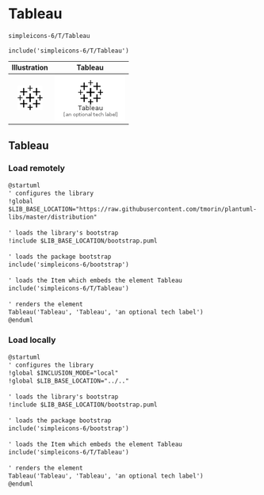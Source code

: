 # Tableau


```text
simpleicons-6/T/Tableau
```

```text
include('simpleicons-6/T/Tableau')
```



| Illustration | Tableau |
| :---: | :---: |
| ![illustration for Illustration](../../simpleicons-6/T/Tableau.png) | ![illustration for Tableau](../../simpleicons-6/T/Tableau.Local.png) |




## Tableau

### Load remotely
```plantuml
@startuml
' configures the library
!global $LIB_BASE_LOCATION="https://raw.githubusercontent.com/tmorin/plantuml-libs/master/distribution"

' loads the library's bootstrap
!include $LIB_BASE_LOCATION/bootstrap.puml

' loads the package bootstrap
include('simpleicons-6/bootstrap')

' loads the Item which embeds the element Tableau
include('simpleicons-6/T/Tableau')

' renders the element
Tableau('Tableau', 'Tableau', 'an optional tech label')
@enduml
```

### Load locally
```plantuml
@startuml
' configures the library
!global $INCLUSION_MODE="local"
!global $LIB_BASE_LOCATION="../.."

' loads the library's bootstrap
!include $LIB_BASE_LOCATION/bootstrap.puml

' loads the package bootstrap
include('simpleicons-6/bootstrap')

' loads the Item which embeds the element Tableau
include('simpleicons-6/T/Tableau')

' renders the element
Tableau('Tableau', 'Tableau', 'an optional tech label')
@enduml
```

